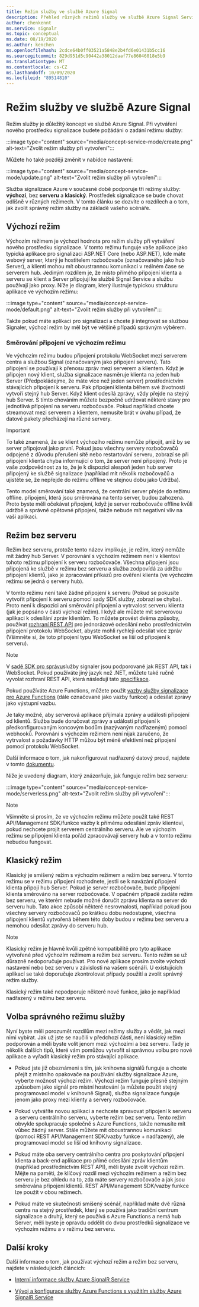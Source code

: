 ```yaml
---
title: Režim služby ve službě Azure Signal
description: Přehled různých režimů služby ve službě Azure Signal Service – vysvětlení jejich rozdílů a příslušných scénářů uživatelů
author: chenkennt
ms.service: signalr
ms.topic: conceptual
ms.date: 08/19/2020
ms.author: kenchen
ms.openlocfilehash: 2cdce64b0ff03521a5848e2b4fd6e01431b5cc16
ms.sourcegitcommit: 829d951d5c90442a38012daaf77e86046018e5b9
ms.translationtype: MT
ms.contentlocale: cs-CZ
ms.lasthandoff: 10/09/2020
ms.locfileid: "89514810"
---
```

# <a name="service-mode-in-azure-signalr-service"></a>Režim služby ve službě Azure Signal

Režim služby je důležitý koncept ve službě Azure Signal. Při vytváření nového prostředku signalizace budete požádáni o zadání režimu služby:

:::image type="content" source="media/concept-service-mode/create.png" alt-text="Zvolit režim služby při vytvoření":::

Můžete ho také později změnit v nabídce nastavení:

:::image type="content" source="media/concept-service-mode/update.png" alt-text="Zvolit režim služby při vytvoření":::

Služba signalizace Azure v současné době podporuje tři režimy služby: **výchozí**, bez **serveru** a **klasický**. Prostředek signalizace se bude chovat odlišně v různých režimech. V tomto článku se dozvíte o rozdílech a o tom, jak zvolit správný režim služby na základě vašeho scénáře.

## <a name="default-mode"></a>Výchozí režim

Výchozím režimem je výchozí hodnota pro režim služby při vytváření nového prostředku signalizace. V tomto režimu funguje vaše aplikace jako typická aplikace pro signalizaci ASP.NET Core (nebo ASP.NET), kde máte webový server, který je hostitelem rozbočovače (označovaného jako hub Server), a klienti mohou mít oboustrannou komunikaci v reálném čase se serverem hub. Jediným rozdílem je, že místo přímého připojení klienta a serveru se klient a Server připojují ke službě Signal Service a službu používají jako proxy. Níže je diagram, který ilustruje typickou strukturu aplikace ve výchozím režimu:

:::image type="content" source="media/concept-service-mode/default.png" alt-text="Zvolit režim služby při vytvoření":::

Takže pokud máte aplikaci pro signalizaci a chcete ji integrovat se službou Signaler, výchozí režim by měl být ve většině případů správným výběrem.

### <a name="connection-routing-in-default-mode"></a>Směrování připojení ve výchozím režimu

Ve výchozím režimu budou připojení protokolu WebSocket mezi serverem centra a službou Signal (označovaným jako připojení serveru). Tato připojení se používají k přenosu zpráv mezi serverem a klientem. Když je připojen nový klient, služba signalizace nasměruje klienta na jeden hub Server (Předpokládejme, že máte více než jeden server) prostřednictvím stávajících připojení k serveru. Pak připojení klienta během své životnosti vytvoří stejný hub Server. Když klient odesílá zprávy, vždy přejde na stejný hub Server. S tímto chováním můžete bezpečně udržovat některé stavy pro jednotlivá připojení na serveru rozbočovače. Pokud například chcete streamovat mezi serverem a klientem, nemusíte brát v úvahu případ, že datové pakety přecházejí na různé servery.

> [!IMPORTANT]
> To také znamená, že se klient výchozího režimu nemůže připojit, aniž by se server připojoval jako první. Pokud jsou všechny servery rozbočovačů odpojené z důvodu přerušení sítě nebo restartování serveru, zobrazí se při připojení klienta chyba informující o tom, že server není připojený. Proto je vaše zodpovědnost za to, že je k dispozici alespoň jeden hub server připojený ke službě signalizace (například mít několik rozbočovačů a ujistěte se, že nepřejde do režimu offline ve stejnou dobu jako Údržba).

Tento model směrování také znamená, že centrální server přejde do režimu offline. připojení, která jsou směrována na tento server, budou zahozena. Proto byste měli očekávat připojení, když je server rozbočovače offline kvůli údržbě a správné opětovné připojení, takže nebude mít negativní vliv na vaši aplikaci.

## <a name="serverless-mode"></a>Režim bez serveru

Režim bez serveru, protože tento název implikuje, je režim, který nemůže mít žádný hub Server. V porovnání s výchozím režimem není v klientovi tohoto režimu připojení k serveru rozbočovače. Všechna připojení jsou připojená ke službě v režimu bez serveru a služba zodpovídá za údržbu připojení klientů, jako je zpracování příkazů pro ověření klienta (ve výchozím režimu se jedná o servery hub).

V tomto režimu není také žádné připojení k serveru (Pokud se pokusíte vytvořit připojení k serveru pomocí sady SDK služby, zobrazí se chyba). Proto není k dispozici ani směrování připojení a vytrvalost serveru klienta (jak je popsáno v části výchozí režim). I když ale můžete mít serverovou aplikaci k odesílání zpráv klientům. To můžete provést dvěma způsoby, používat [rozhraní REST API](https://github.com/Azure/azure-signalr/blob/dev/docs/rest-api.md) pro jednorázové odesílání nebo prostřednictvím připojení protokolu WebSocket, abyste mohli rychleji odesílat více zpráv (Všimněte si, že toto připojení typu WebSocket se liší od připojení k serveru).

> [!NOTE]
> V [sadě SDK pro správu](https://github.com/Azure/azure-signalr/blob/dev/docs/management-sdk-guide.md)služby signaler jsou podporované jak REST API, tak i WebSocket. Pokud používáte jiný jazyk než .NET, můžete také ručně vyvolat rozhraní REST API, která následují tato [specifikace](https://github.com/Azure/azure-signalr/blob/dev/docs/rest-api.md).
>
> Pokud používáte Azure Functions, můžete použít [vazby služby signalizace pro Azure Functions](https://docs.microsoft.com/azure/azure-functions/functions-bindings-signalr-service) (dále označované jako vazby funkce) a odesílat zprávy jako výstupní vazbu.

Je taky možné, aby serverová aplikace přijímala zprávy a události připojení od klientů. Služba bude doručovat zprávy a události připojení k předkonfigurovaným koncovým bodům (nazývaným nadřazeným) pomocí webhooků. Porovnání s výchozím režimem není nijak zaručeno, že vytrvalost a požadavky HTTP můžou být méně efektivní než připojení pomocí protokolu WebSocket.

Další informace o tom, jak nakonfigurovat nadřazený datový proud, najdete v tomto [dokumentu](https://docs.microsoft.com/azure/azure-signalr/concept-upstream).

Níže je uvedený diagram, který znázorňuje, jak funguje režim bez serveru:

:::image type="content" source="media/concept-service-mode/serverless.png" alt-text="Zvolit režim služby při vytvoření":::

> [!NOTE]
> Všimněte si prosím, že ve výchozím režimu můžete použít také REST API/Management SDK/funkce vazby k přímému odesílání zpráv klientovi, pokud nechcete projít serverem centrálního serveru. Ale ve výchozím režimu se připojení klienta pořád zpracovávají servery hub a v tomto režimu nebudou fungovat.

## <a name="classic-mode"></a>Klasický režim

Klasický je smíšený režim s výchozím režimem a režim bez serveru. V tomto režimu se v režimu připojení rozhodnete, jestli se k navázání připojení klienta připojí hub Server. Pokud je server rozbočovače, bude připojení klienta směrováno na server rozbočovače. V opačném případě zadáte režim bez serveru, ve kterém nebude možné doručit zprávu klienta na server do serveru hub. Tato akce způsobí některé nesrovnalosti, například pokud jsou všechny servery rozbočovačů po krátkou dobu nedostupné, všechna připojení klientů vytvořená během této doby budou v režimu bez serveru a nemohou odesílat zprávy do serveru hub.

> [!NOTE]
> Klasický režim je hlavně kvůli zpětné kompatibilitě pro tyto aplikace vytvořené před výchozím režimem a režim bez serveru. Tento režim se už důrazně nedoporučuje používat. Pro nové aplikace prosím zvolte výchozí nastavení nebo bez serveru v závislosti na vašem scénáři. U existujících aplikací se také doporučuje zkontrolovat případy použití a zvolit správný režim služby.

Klasický režim také nepodporuje některé nové funkce, jako je například nadřazený v režimu bez serveru.

## <a name="choose-the-right-service-mode"></a>Volba správného režimu služby

Nyní byste měli porozumět rozdílům mezi režimy služby a vědět, jak mezi nimi vybírat. Jak už jste se naučili v předchozí části, není klasický režim podporován a měli byste volit jenom mezi výchozími a bez serveru. Tady je několik dalších tipů, které vám pomůžou vytvořit si správnou volbu pro nové aplikace a vyřadit klasický režim pro stávající aplikace.

* Pokud jste již obeznámeni s tím, jak knihovna signálů funguje a chcete přejít z místního opakovače na používání služby signalizace Azure, vyberte možnost výchozí režim. Výchozí režim funguje přesně stejným způsobem jako signál pro místní hostování (a můžete použít stejný programovací model v knihovně Signal), služba signalizace funguje jenom jako proxy mezi klienty a servery rozbočovače.

* Pokud vytváříte novou aplikaci a nechcete spravovat připojení k serveru a serveru centrálního serveru, vyberte režim bez serveru. Tento režim obvykle spolupracuje společně s Azure Functions, takže nemusíte mít vůbec žádný server. Stále můžete mít oboustrannou komunikaci (pomocí REST API/Management SDK/vazby funkce + nadřazený), ale programovací model se liší od knihovny signalizace.

* Pokud máte oba servery centrálního centra pro poskytování připojení klienta a back-end aplikace pro přímé odesílání zpráv klientům (například prostřednictvím REST API), měli byste zvolit výchozí režim. Mějte na paměti, že klíčový rozdíl mezi výchozím režimem a režim bez serveru je bez ohledu na to, zda máte servery rozbočovače a jak jsou směrována připojení klientů. REST API/Management SDK/vazby funkce lze použít v obou režimech.

* Pokud máte ve skutečnosti smíšený scénář, například máte dvě různá centra na stejný prostředek, který se používá jako tradiční centrum signalizace a druhý, který se používá s Azure Functions a nemá hub Server, měli byste je opravdu oddělit do dvou prostředků signalizace ve výchozím režimu a v režimu bez serveru.

## <a name="next-steps"></a>Další kroky

Další informace o tom, jak používat výchozí režim a režim bez serveru, najdete v následujících článcích:

* [Interní informace služby Azure SignalR Service](signalr-concept-internals.md)

* [Vývoj a konfigurace služby Azure Functions s využitím služby Azure SignalR Service](signalr-concept-serverless-development-config.md)
